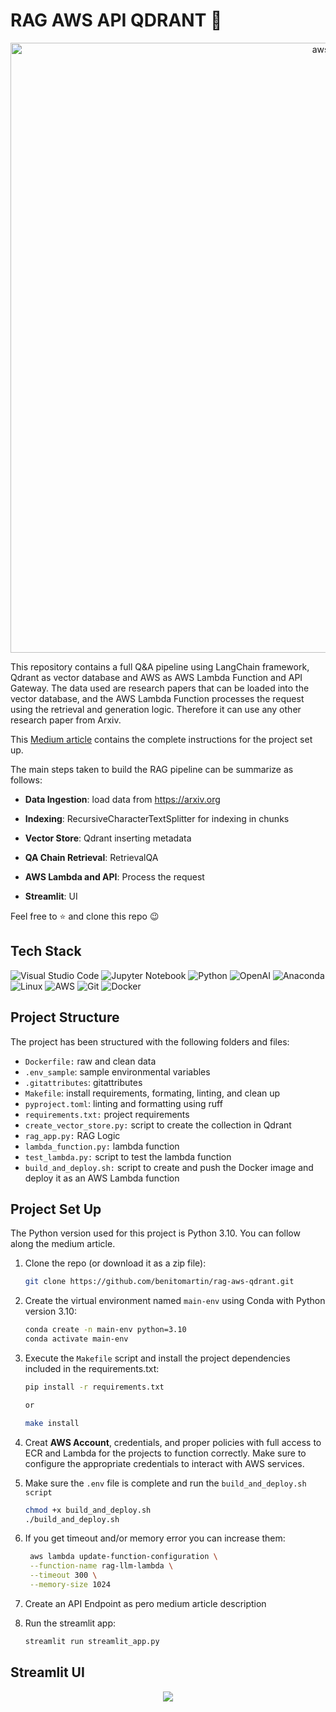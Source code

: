 # RAG AWS API QDRANT 🚀

<p align="center">
  <img width="976" alt="aws" src="https://github.com/benitomartin/mlops-aws-insurance/assets/116911431/4bfeb7ce-b151-4042-8cf6-c83299a2765a">
</p>

This repository contains a full Q&A pipeline using LangChain framework, Qdrant as vector database and AWS as AWS Lambda Function and API Gateway. The data used are research papers that can be loaded into the vector database, and the AWS Lambda Function processes the request using the retrieval and generation logic. Therefore it can use any other research paper from Arxiv.

This [Medium article](https://medium.com/@bmartinc80/building-a-serverless-application-with-aws-lambda-and-qdrant-for-semantic-search-ddb7646d4c2f) contains the complete instructions for the project set up.

The main steps taken to build the RAG pipeline can be summarize as follows:

* **Data Ingestion**: load data from https://arxiv.org

* **Indexing**: RecursiveCharacterTextSplitter for indexing in chunks

* **Vector Store**: Qdrant inserting metadata

* **QA Chain Retrieval**: RetrievalQA

* **AWS Lambda and API**: Process the request

* **Streamlit**: UI
  
Feel free to ⭐ and clone this repo 😉

## Tech Stack

![Visual Studio Code](https://img.shields.io/badge/Visual%20Studio%20Code-0078d7.svg?style=for-the-badge&logo=visual-studio-code&logoColor=white)
![Jupyter Notebook](https://img.shields.io/badge/jupyter-%23FA0F00.svg?style=for-the-badge&logo=jupyter&logoColor=white)
![Python](https://img.shields.io/badge/python-3670A0?style=for-the-badge&logo=python&logoColor=ffdd54)
![OpenAI](https://img.shields.io/badge/OpenAI-74aa9c?style=for-the-badge&logo=openai&logoColor=white)
![Anaconda](https://img.shields.io/badge/Anaconda-%2344A833.svg?style=for-the-badge&logo=anaconda&logoColor=white)
![Linux](https://img.shields.io/badge/Linux-FCC624?style=for-the-badge&logo=linux&logoColor=white)
![AWS](https://img.shields.io/badge/AWS-%23FF9900.svg?style=for-the-badge&logo=amazon-aws&logoColor=white)
![Git](https://img.shields.io/badge/git-%23F05033.svg?style=for-the-badge&logo=git&logoColor=white)
![Docker](https://img.shields.io/badge/docker-%230db7ed.svg?style=for-the-badge&logo=docker&logoColor=white)

## Project Structure

The project has been structured with the following folders and files:

- `Dockerfile:` raw and clean data
- `.env_sample`: sample environmental variables
- `.gitattributes`: gitattributes
- `Makefile`: install requirements, formating, linting, and clean up
- `pyproject.toml`: linting and formatting using ruff
- `requirements.txt:` project requirements
- `create_vector_store.py:` script to create the collection in Qdrant
- `rag_app.py:` RAG Logic
- `lambda_function.py:` lambda function
- `test_lambda.py:` script to test the lambda function
- `build_and_deploy.sh:` script to create and push the Docker image and deploy it as an AWS Lambda function


## Project Set Up

The Python version used for this project is Python 3.10. You can follow along the medium article.

1. Clone the repo (or download it as a zip file):

   ```bash
   git clone https://github.com/benitomartin/rag-aws-qdrant.git
   ```

2. Create the virtual environment named `main-env` using Conda with Python version 3.10:

   ```bash
   conda create -n main-env python=3.10
   conda activate main-env
   ```
   
3. Execute the `Makefile` script and install the project dependencies included in the requirements.txt:

    ```bash
    pip install -r requirements.txt

    or
 
    make install
    ```

4. Creat **AWS Account**, credentials, and proper policies with full access to ECR and Lambda for the projects to function correctly. Make sure to configure the appropriate credentials to interact with AWS services.

5. Make sure the `.env` file is complete and run the `build_and_deploy.sh script`  

   ```bash
   chmod +x build_and_deploy.sh
   ./build_and_deploy.sh
   ```

6. If you get timeout and/or memory error you can increase them:
   ```bash
    aws lambda update-function-configuration \
    --function-name rag-llm-lambda \
    --timeout 300 \
    --memory-size 1024
   ```

7. Create an API Endpoint as pero medium article description

8. Run the streamlit app:
   ```bash
   streamlit run streamlit_app.py
   ```

## Streamlit UI

<p align="center">
    <img src="https://github.com/benitomartin/mlops-aws-insurance/assets/116911431/3bd3c707-4967-43d2-ba83-2a1a19196e47">
    </p>
